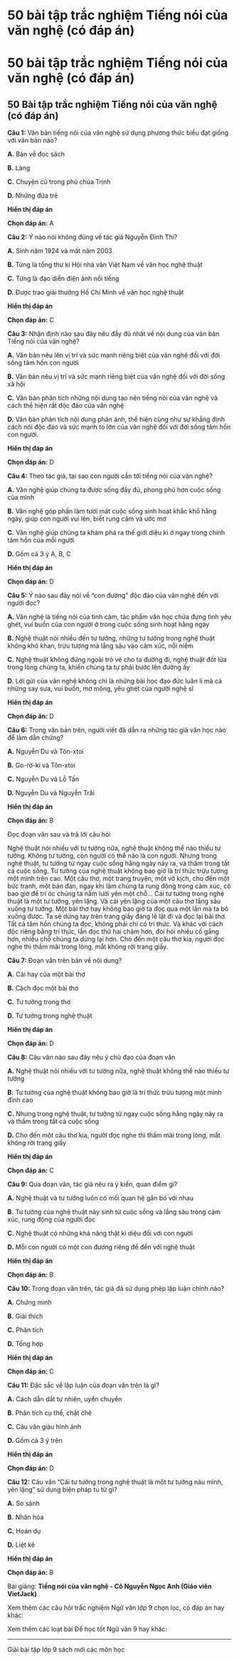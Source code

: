 # 50 bài tập trắc nghiệm Tiếng nói của văn nghệ (có đáp án)

# 50 bài tập trắc nghiệm Tiếng nói của văn nghệ (có đáp án)

## 50 Bài tập trắc nghiệm Tiếng nói của văn nghệ (có đáp án)

**Câu 1:** Văn bản tiếng nói của văn nghệ sử dụng phương thức biểu đạt giống với văn bản nào?

**A.** Bàn về đọc sách

**B.** Làng

**C.** Chuyện cũ trong phủ chúa Trịnh

**D.** Những đứa trẻ

**Hiển thị đáp án**

**Chọn đáp án:** A

**Câu 2:** Ý nào nói không đúng về tác giả Nguyễn Đình Thi?

**A.** Sinh năm 1924 và mất năm 2003

**B.** Từng là tổng thư kí Hội nhà văn Việt Nam về văn học nghệ thuật

**C.** Từng là đạo diễn điện ảnh nổi tiếng

**D.** Được trao giải thưởng Hồ Chí Minh về văn học nghệ thuật

**Hiển thị đáp án**

**Chọn đáp án:** C

**Câu 3:** Nhận định nào sau đây nêu đầy đủ nhất về nội dung của văn bản Tiếng nói của văn nghệ?

**A.** Văn bản nêu lên vị trí và sức mạnh riêng biệt của văn nghệ đối với đời sống tâm hồn con người

**B.** Văn bản nêu vị trí và sức mạnh riêng biệt của văn nghệ đối với đời sống xã hội

**C.** Văn bản phân tích những nội dung tạo nên tiếng nói của văn nghệ và cách thể hiện rất độc đáo của văn nghệ

**D.** Văn bản phân tích nội dung phản ánh, thể hiện cũng như sự khẳng định cách nói độc đáo và sức mạnh to lớn của văn nghệ đối với đời sống tâm hồn con người.

**Hiển thị đáp án**

**Chọn đáp án:** D

**Câu 4:** Theo tác giả, tại sao con người cần tới tiếng nói của văn nghệ?

**A.** Văn nghệ giúp chúng ta được sống đầy đủ, phong phú hơn cuộc sống của mình

**B.** Văn nghệ góp phần làm tươi mát cuộc sống sinh hoạt khắc khổ hằng ngày, giúp con người vui lên, biết rung cảm và ước mơ

**C.** Văn nghệ giúp chúng ta khám phá ra thế giới diệu kì ở ngay trong chính tâm hồn của mỗi người

**D.** Gồm cả 3 ý A, B, C

**Hiển thị đáp án**

**Chọn đáp án:** D

**Câu 5:** Ý nào sau đây nói về “con đường” độc đáo của văn nghệ đến với người đọc?

**A.** Văn nghệ là tiếng nói của tình cảm, tác phẩm văn học chứa đựng tình yêu ghét, vui buồn của con người ở trong cuộc sống sinh hoạt hằng ngày

**B.** Nghệ thuật nói nhiều đến tư tưởng, những tư tưởng trong nghệ thuật không khô khan, trừu tượng mà lắng sâu vào cảm xúc, nỗi niềm

**C.** Nghệ thuật không đứng ngoài trỏ vẽ cho ta đường đi, nghệ thuật đốt lửa trong lòng chúng ta, khiến chúng ta tự phải bước lên đường ấy

**D.** Lời gửi của văn nghệ không chỉ là những bài học đạo đức luân lí mà cả những say sưa, vui buồn, mơ mộng, yêu ghét của người nghệ sĩ

**Hiển thị đáp án**

**Chọn đáp án:** D

**Câu 6:** Trong văn bản trên, người viết đã dẫn ra những tác giả văn học nào để làm dẫn chứng?

**A.** Nguyễn Du và Tôn-xtoi

**B.** Go-rơ-ki và Tôn-xtoi

**C.** Nguyễn Du và Lỗ Tấn

**D.** Nguyễn Du và Nguyễn Trãi

**Hiển thị đáp án**

**Chọn đáp án:** B

Đọc đoạn văn sau và trả lời câu hỏi 

Nghệ thuật nói nhiều với tư tưởng nữa, nghệ thuật không thể nào thiếu tư tưởng. Không tư tưởng, con người có thể nào là con người. Nhưng trong nghệ thuật, tư tưởng từ ngay cuộc sống hằng ngày nảy ra, và thấm trong tất cả cuộc sống. Tư tưởng của nghệ thuật không bao giờ là trí thức trừu tượng một mình trên cao. Một câu thơ, một trang truyện, một vở kịch, cho đến một bức tranh, một bản đàn, ngay khi làm chúng ta rung động trong cảm xúc, có bao giờ để trí óc chúng ta nằm lười yên một chỗ… Cái tư tưởng trong nghệ thuật là một tư tưởng, yên lặng. Và cái yên lặng của một câu thơ lắng sâu xuống tư tưởng. Một bài thơ hay không bao giờ ta đọc qua một lần mà ta bỏ xuống được. Ta sẽ dừng tay trên trang giấy đáng lẽ lật đi và đọc lại bài thơ. Tất cả tâm hồn chúng ta đọc, không phải chỉ có trí thức. Và khác với cách độc riêng bằng trí thức, lần đọc thứ hai chậm hơn, đòi hỏi nhiều cố gắng hơn, nhiều chỗ chúng ta dừng lại hơn. Cho đến một câu thơ kia, người đọc nghe thì thầm mãi trong lòng, mắt không rời trang giấy.

**Câu 7:** Đoạn văn trên bàn về nội dung?

**A.** Cái hay của một bài thơ

**B.** Cách đọc một bài thơ

**C.** Tư tưởng trong thơ

**D.** Tư tưởng trong nghệ thuật

**Hiển thị đáp án**

**Chọn đáp án:** D

**Câu 8:** Câu văn nào sau đây nêu ý chủ đạo của đoạn văn

**A.** Nghệ thuật nói nhiều với tư tưởng nữa, nghệ thuật không thể nào thiếu tư tưởng

**B.** Tư tưởng của nghệ thuật không bao giờ là trí thức trừu tượng một mình đỉnh cao

**C.** Nhưng trong nghệ thuật, tư tưởng từ ngay cuộc sống hằng ngày nảy ra và thấm trong tất cả cuộc sống

**D.** Cho đến một câu thơ kia, người đọc nghe thì thầm mãi trong lòng, mắt không rời trang giấy

**Hiển thị đáp án**

**Chọn đáp án:** C

**Câu 9:** Qua đoạn văn, tác giả nêu ra ý kiến, quan điểm gì?

**A.** Nghệ thuật và tư tưởng luôn có mối quan hệ gắn bó với nhau

**B.** Tư tưởng của nghệ thuật nảy sinh từ cuộc sống và lắng sâu trong cảm xúc, rung động của người đọc

**C.** Nghệ thuật có những khả năng thật kì diệu đối với con người

**D.** Mỗi con người có một con đương riêng để đến với nghệ thuật

**Hiển thị đáp án**

**Chọn đáp án:** B

**Câu 10:** Trong đoạn văn trên, tác giả đã sử dụng phép lập luận chính nào?

**A.** Chứng minh

**B.** Giải thích

**C.** Phân tích 

**D.** Tổng hợp

**Hiển thị đáp án**

**Chọn đáp án:** C

**Câu 11:** Đặc sắc về lập luận của đoạn văn trên là gì?

**A.** Cách dẫn dắt tự nhiên, uyển chuyển

**B.** Phân tích cụ thể, chặt chẽ

**C.** Câu văn giàu hình ảnh

**D.** Gồm cả 3 ý trên

**Hiển thị đáp án**

**Chọn đáp án:** D

**Câu 12:** Câu văn “Cái tư tưởng trong nghệ thuật là một tư tưởng náu mình, yên lặng” sử dụng biện pháp tu từ gì?

**A.** So sánh

**B.** Nhân hóa

**C.** Hoán dụ

**D.** Liệt kê

**Hiển thị đáp án**

**Chọn đáp án:** B

Bài giảng: **Tiếng nói của văn nghệ - Cô Nguyễn Ngọc Anh (Giáo viên VietJack)**

Xem thêm các câu hỏi trắc nghiệm Ngữ văn lớp 9 chọn lọc, có đáp án hay khác:

Xem thêm các loạt bài Để học tốt Ngữ văn 9 hay khác:

* * *

Giải bài tập lớp 9 sách mới các môn học
